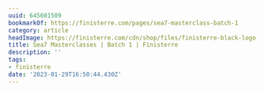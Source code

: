 ```yaml
---
uuid: 645601509
bookmarkOf: https://finisterre.com/pages/sea7-masterclass-batch-1
category: article
headImage: https://finisterre.com/cdn/shop/files/finisterre-black-logo.png?v=1613602454
title: Sea7 Masterclasses | Batch 1 | Finisterre
description: ''
tags:
- finisterre
date: '2023-01-29T16:50:44.430Z'
---
```



